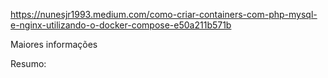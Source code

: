 https://nunesjr1993.medium.com/como-criar-containers-com-php-mysql-e-nginx-utilizando-o-docker-compose-e50a211b571b

Maiores informações

Resumo: 

